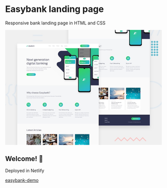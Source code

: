 # Easybank landing page

Responsive bank landing page in HTML and CSS

![Design preview for the Easybank landing page coding challenge](./design/desktop-preview.jpg)

## Welcome! 👋

Deployed in Netlify

[easybank-demo](https://easybank-by-anarseferrov.netlify.app/)
